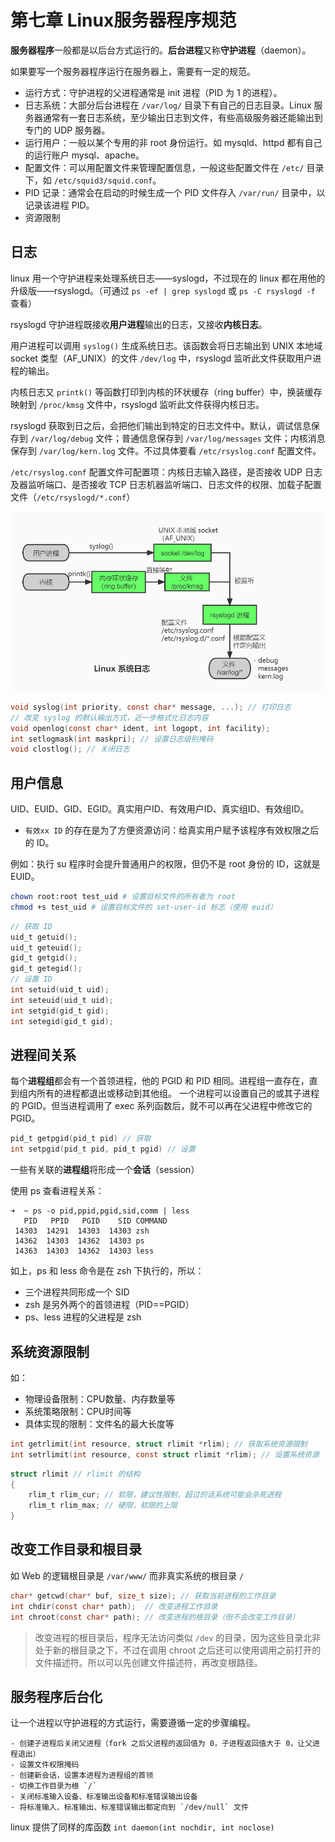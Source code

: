 # 第七章 Linux服务器程序规范

**服务器程序**一般都是以后台方式运行的。**后台进程**又称**守护进程**（daemon）。

如果要写一个服务器程序运行在服务器上，需要有一定的规范。

- 运行方式：守护进程的父进程通常是 init 进程（PID 为 1 的进程）。
- 日志系统：大部分后台进程在 `/var/log/` 目录下有自己的日志目录。Linux 服务器通常有一套日志系统，至少输出日志到文件，有些高级服务器还能输出到专门的 UDP 服务器。
- 运行用户：一般以某个专用的非 root 身份运行。如 mysqld、httpd 都有自己的运行账户 mysql、apache。
- 配置文件：可以用配置文件来管理配置信息，一般这些配置文件在 `/etc/` 目录下，如 `/etc/squid3/squid.conf`。
- PID 记录：通常会在启动的时候生成一个 PID 文件存入 `/var/run/` 目录中，以记录该进程 PID。
- 资源限制

## 日志

linux 用一个守护进程来处理系统日志——syslogd，不过现在的 linux 都在用他的升级版——rsyslogd。（可通过 `ps -ef | grep syslogd` 或 `ps -C rsyslogd -f` 查看）

rsyslogd 守护进程既接收**用户进程**输出的日志，又接收**内核日志**。

用户进程可以调用 `syslog()` 生成系统日志。该函数会将日志输出到 UNIX 本地域 socket 类型（AF_UNIX）的文件 `/dev/log` 中，rsyslogd 监听此文件获取用户进程的输出。

内核日志又 `printk()` 等函数打印到内核的环状缓存（ring buffer）中，换装缓存映射到 `/proc/kmsg` 文件中，rsyslogd 监听此文件获得内核日志。

rsyslogd 获取到日之后，会把他们输出到特定的日志文件中。默认，调试信息保存到 `/var/log/debug` 文件；普通信息保存到 `/var/log/messages` 文件；内核消息保存到 `/var/log/kern.log` 文件。不过具体要看 `/etc/rsyslog.conf` 配置文件。

`/etc/rsyslog.conf` 配置文件可配置项：内核日志输入路径，是否接收 UDP 日志及器监听端口、是否接收 TCP 日志机器监听端口、日志文件的权限、加载子配置文件（`/etc/rsyslogd/*.conf`）

![linux 系统日志工作流程](./assets/linux_syslog.jpg)

```c
void syslog(int priority, const char* message, ...); // 打印日志
// 改变 syslog 的默认输出方式，近一步格式化日志内容
void openlog(const char* ident, int logopt, int facility);
int setlogmask(int maskpri); // 设置日志级别掩码
void clostlog(); // 关闭日志
```

## 用户信息

UID、EUID、GID、EGID。真实用户ID、有效用户ID、真实组ID、有效组ID。

- `有效xx ID` 的存在是为了方便资源访问：给真实用户赋予该程序有效权限之后的 ID。

例如：执行 su 程序时会提升普通用户的权限，但仍不是 root 身份的 ID，这就是 EUID。

```sh
chown root:root test_uid # 设置目标文件的所有者为 root
chmod +s test_uid # 设置目标文件的 set-user-id 标志（使用 euid）
```

```c
// 获取 ID
uid_t getuid();
uid_t geteuid();
gid_t getgid();
gid_t getegid();
// 设置 ID
int setuid(uid_t uid);
int seteuid(uid_t uid);
int setgid(gid_t gid);
int setegid(gid_t gid);
```

## 进程间关系

每个**进程组**都会有一个首领进程，他的 PGID 和 PID 相同。进程组一直存在，直到组内所有的进程都退出或移动到其他组。
一个进程可以设置自己的或其子进程的 PGID。但当进程调用了 exec 系列函数后，就不可以再在父进程中修改它的 PGID。

```c
pid_t getpgid(pid_t pid) // 获取
int setpgid(pid_t pid, pid_t pgid) // 设置
```

一些有关联的**进程组**将形成一个**会话**（session）

使用 ps 查看进程关系：

```
➜  ~ ps -o pid,ppid,pgid,sid,comm | less
   PID   PPID   PGID    SID COMMAND
 14303  14291  14303  14303 zsh
 14362  14303  14362  14303 ps
 14363  14303  14362  14303 less
```

如上，ps 和 less 命令是在 zsh 下执行的，所以：
- 三个进程共同形成一个 SID
- zsh 是另外两个的首领进程（PID==PGID）
- ps、less 进程的父进程是 zsh


## 系统资源限制

如：
- 物理设备限制：CPU数量、内存数量等
- 系统策略限制：CPU时间等
- 具体实现的限制：文件名的最大长度等

```c
int getrlimit(int resource, struct rlimit *rlim); // 获取系统资源限制
int setrlimit(int resource, const struct rlimit *rlim); // 设置系统资源
```

```c
struct rlimit // rlimit 的结构
{
    rlim_t rlim_cur; // 软限，建议性限制，超过的话系统可能会杀死进程
    rlim_t rlim_max; // 硬限，软限的上限
}
```

## 改变工作目录和根目录

如 Web 的逻辑根目录是 `/var/www/` 而非真实系统的根目录 `/`

```c
char* getcwd(char* buf, size_t size); // 获取当前进程的工作目录
int chdir(const char* path);  // 改变进程工作目录
int chroot(const char* path); // 改变进程的根目录（但不会改变工作目录）
```

> 改变进程的根目录后，程序无法访问类似 `/dev` 的目录，因为这些目录北非处于新的根目录之下，不过在调用 chroot 之后还可以使用调用之前打开的文件描述符。所以可以先创建文件描述符，再改变根路径。

## 服务程序后台化

让一个进程以守护进程的方式运行，需要遵循一定的步骤编程。

```
- 创建子进程后关闭父进程（fork 之后父进程的返回值为 0，子进程返回值大于 0，让父进程退出）
- 设置文件权限掩码
- 创建新会话，设置本进程为进程组的首领
- 切换工作目录为根 `/`
- 关闭标准输入设备、标准输出设备和标准错误输出设备
- 将标准输入、标准输出、标准错误输出都定向到 `/dev/null` 文件
```

linux 提供了同样的库函数 `int daemon(int nochdir, int noclose)`
